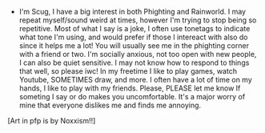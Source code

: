 - I'm Scug, I have a big interest in both Phighting and Rainworld. I may repeat myself/sound weird at times, however I'm trying to stop being so repetitive. Most of what I say is a joke, I often use tonetags to indicate what tone I'm using, and would prefer if those I intereact with also do since it helps me a lot! You will usually see me in the phighting corner with a friend or two. I'm socially anxious, not too open with new people, I can also be quiet sensitive. I may not know how to respond to things that well, so please iwc! In my freetime I like to play games, watch Youtube, SOMETIMES draw, and more. I often have a lot of time on my hands, I like to play with my friends. Please, PLEASE let me know If someting I say or do makes you uncomfortable. It's a major worry of mine that everyone dislikes me and finds me annoying.

[Art in pfp is by Noxxism!!]
<!---
Scugspace/Scugspace is a ✨ special ✨ repository because its `README.md` (this file) appears on your GitHub profile.
You can click the Preview link to take a look at your changes.
--->
